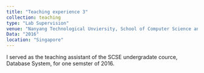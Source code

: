 ```yaml
---
title: "Teaching experience 3"
collection: teaching
type: "Lab Supervision"
venue: "Nanyang Technological Unviersity, School of Computer Science and Engineering"
Data: "2016"
location: "Singapore"
---
```


I served as the teaching assistant of the SCSE undergradate cource, Database System, for one semster of 2016.  

